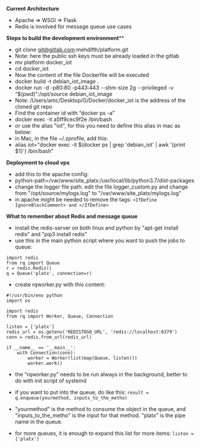 **Current Architecture**
- Apache => WSGI => Flask
- Redis is involved for message queue use cases


**Steps to build the development environment****
- git clone git@gitlab.com:mehdifth/platform.git
- Note: here the public ssh keys must be already loaded in the gitlab
- mv platform docker_iot
- cd docker_iot
- Now the content of the file Dockerfile will be executed
- docker build -t debian_iot_image .
- docker run -d -p80:80 -p443:443 --shm-size 2g --privileged -v "$(pwd)":/opt/source debian_iot_image
- Note: /Users/amc/Desktop/G/Docker/docker_iot is the address of the cloned git repo
- Find the container id with “docker ps -a”
- docker exec -it a5ff9cec9f2e /bin/bash  
- or use the alias "iot", for this you need to define this alias in mac as below:
- in Mac, in the file ~/.zprofile, add this:
- alias iot="docker exec -it $(docker ps  | grep 'debian_iot' | awk '{print $1}') /bin/bash"


**Deployment to cloud vps**
- add this to the apache config: 
- python-path=/var/www/site_platx:/usr/local/lib/python3.7/dist-packages
- change the logger file path. edit the file logger_custom.py and change from "/opt/source/mylogs.log" to "/var/www/site_platx/mylogs.log"
- in apache might be needed to remove the tags: `<IfDefine IgnoreBlockComment> and </IfDefine>`


**What to remember about Redis and message queue**
- install the redis-server on both linux and python by "apt-get install redis" and "pip3 install redis"
- use this in the main python script where you want to push the jobs to queue:
```
import redis
from rq import Queue
r = redis.Redis()
q = Queue('platx', connection=r)
```

- create rqworker.py with this content:
```
#!/usr/bin/env python
import os

import redis
from rq import Worker, Queue, Connection

listen = ['platx']
redis_url = os.getenv('REDISTOGO_URL', 'redis://localhost:6379')
conn = redis.from_url(redis_url)

if __name__ == '__main__':
    with Connection(conn):
        worker = Worker(list(map(Queue, listen)))
        worker.work()

```
- the "rqworker.py" needs to be run always in the background, better to do with init script of systemd
- if you want to put into the queue, do like this:
```result = q.enqueue(yourmethod, inputs_to_the_metho)```

- "yourmethod" is the method to consume the object in the queue, and "inputs_to_the_metho" is the input for that method. "platx" is the pipe name in the queue.
- for more queues, it is enough to expand this list for more items:
```listen = ['platx']```

